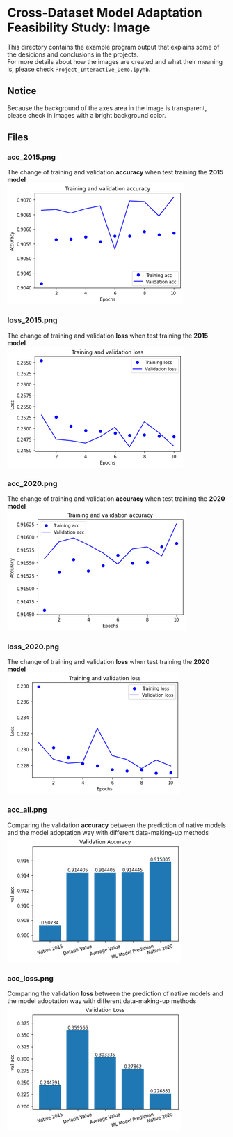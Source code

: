 # Cross-Dataset Model Adaptation Feasibility Study: Image
This directory contains the example program output that explains some of the desicions and conclusions in the projects.  
For more details about how the images are created and what their meaning is, please check `Project_Interactive_Demo.ipynb`.
## Notice
Because the background of the axes area in the image is transparent, please check in images with a bright background color.
## Files
### acc_2015.png
The change of training and validation **accuracy** when test training the **2015 model**  
![acc_2015](acc_2015.png)
### loss_2015.png
The change of training and validation **loss** when test training the **2015 model**  
![loss_2015](loss_2015.png)
### acc_2020.png
The change of training and validation **accuracy** when test training the **2020 model**  
![acc_2020](acc_2020.png)
### loss_2020.png
The change of training and validation **loss** when test training the **2020 model**  
![loss_2015](loss_2020.png)
### acc_all.png
Comparing the validation **accuracy** between the prediction of native models and the model adoptation way with different data-making-up methods  
![acc_all](acc_all.png)
### acc_loss.png
Comparing the validation **loss** between the prediction of native models and the model adoptation way with different data-making-up methods  
![acc_loss](loss_all.png)
